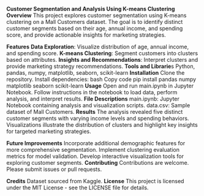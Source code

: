 **Customer Segmentation and Analysis Using K-means Clustering**
**Overview**
This project explores customer segmentation using K-means clustering on a Mall Customers dataset. The goal is to identify distinct customer segments based on their age, annual income, and spending score, and provide actionable insights for marketing strategies.

**Features**
**Data Exploration**: Visualize distribution of age, annual income, and spending score.
**K-means Clustering**: Segment customers into clusters based on attributes.
**Insights and Recommendations**: Interpret clusters and provide marketing strategy recommendations.
**Tools and Librarie**s
Python, pandas, numpy, matplotlib, seaborn, scikit-learn
**Installation**
Clone the repository.
Install dependencies:
bash
Copy code
pip install pandas numpy matplotlib seaborn scikit-learn
**Usage**
Open and run main.ipynb in Jupyter Notebook.
Follow instructions in the notebook to load data, perform analysis, and interpret results.
**File Descriptions**
main.ipynb: Jupyter Notebook containing analysis and visualization scripts.
data.csv: Sample dataset of Mall Customers.
**Results**
The analysis revealed five distinct customer segments with varying income levels and spending behaviors. Visualizations illustrate the distribution of clusters and highlight key insights for targeted marketing strategies.

**Future Improvements**
Incorporate additional demographic features for more comprehensive segmentation.
Implement clustering evaluation metrics for model validation.
Develop interactive visualization tools for exploring customer segments.
**Contributing**
Contributions are welcome. Please submit issues or pull requests.

**Credits**
Dataset sourced from Kaggle.
**License**
This project is licensed under the MIT License - see the LICENSE file for details.
